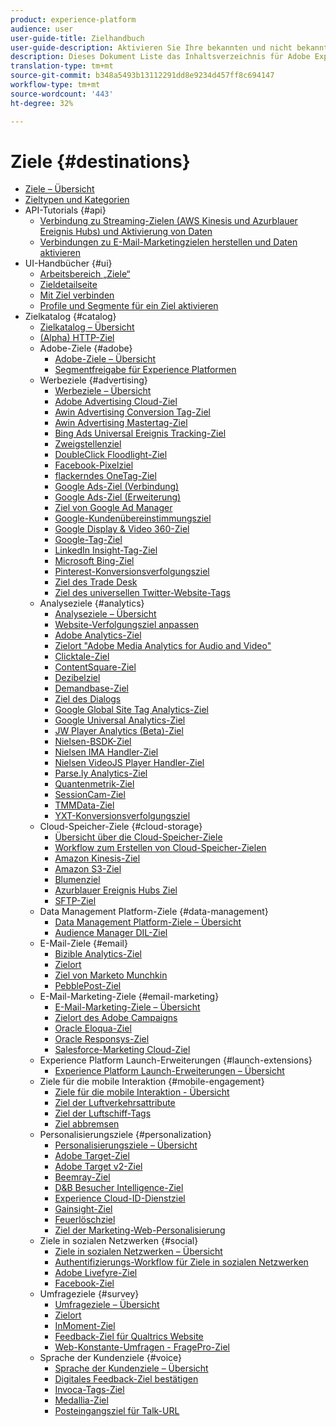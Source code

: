 ```yaml
---
product: experience-platform
audience: user
user-guide-title: Zielhandbuch
user-guide-description: Aktivieren Sie Ihre bekannten und nicht bekannten Daten für kanalübergreifende Marketing-Kampagnen, E-Mail-Kampagnen, zielgruppengerechte Werbung und viele weitere Anwendungsfälle.
description: Dieses Dokument Liste das Inhaltsverzeichnis für Adobe Experience Platform-Ziele.
translation-type: tm+mt
source-git-commit: b348a5493b13112291dd8e9234d457ff8c694147
workflow-type: tm+mt
source-wordcount: '443'
ht-degree: 32%

---
```



# Ziele {#destinations}

* [Ziele – Übersicht](./home.md)
* [Zieltypen und Kategorien](./destination-types.md)
* API-Tutorials {#api}
   * [Verbindung zu Streaming-Zielen (AWS Kinesis und Azurblauer Ereignis Hubs) und Aktivierung von Daten](./api/streaming-destinations.md)
   * [Verbindungen zu E-Mail-Marketingzielen herstellen und Daten aktivieren](./api/email-marketing.md)
* UI-Handbücher {#ui}
   * [Arbeitsbereich „Ziele“](./ui/destinations-workspace.md)
   * [Zieldetailseite](./ui/destination-details-page.md)
   * [Mit Ziel verbinden](./ui/connect-destination.md)
   * [Profile und Segmente für ein Ziel aktivieren](./ui/activate-destinations.md)
* Zielkatalog {#catalog}
   * [Zielkatalog – Übersicht](./catalog/overview.md)
   * [ (Alpha) HTTP-Ziel](./catalog/http-destination.md)
   * Adobe-Ziele {#adobe}
      * [Adobe-Ziele – Übersicht](./catalog/adobe/overview.md)
      * [Segmentfreigabe für Experience Platformen](https://experienceleague.adobe.com/docs/audience-manager/user-guide/implementation-integration-guides/integration-experience-platform/aam-aep-audience-sharing.html)
   * Werbeziele {#advertising}
      * [Werbeziele – Übersicht](./catalog/advertising/overview.md)
      * [Adobe Advertising Cloud-Ziel](./catalog/advertising/adobe-advertising-cloud.md)
      * [Awin Advertising Conversion Tag-Ziel](./catalog/advertising/awin-conversiontag.md)
      * [Awin Advertising Mastertag-Ziel](./catalog/advertising/awin-mastertag.md)
      * [Bing Ads Universal Ereignis Tracking-Ziel](./catalog/advertising/bing-ads.md)
      * [Zweigstellenziel](./catalog/advertising/branch.md)
      * [DoubleClick Floodlight-Ziel](./catalog/advertising/doubleclick-floodlight.md)
      * [Facebook-Pixelziel](./catalog/advertising/facebook-pixel.md)
      * [flackerndes OneTag-Ziel](./catalog/advertising/flashtalking.md)
      * [Google Ads-Ziel (Verbindung)](./catalog/advertising/google-ads-destination.md)
      * [Google Ads-Ziel (Erweiterung)](./catalog/advertising/google-ads-extension.md)
      * [Ziel von Google Ad Manager](./catalog/advertising/google-ad-manager.md)
      * [Google-Kundenübereinstimmungsziel](./catalog/advertising/google-customer-match.md)
      * [Google Display &amp; Video 360-Ziel](./catalog/advertising/google-dv360.md)
      * [Google-Tag-Ziel](./catalog/advertising/gtag-advertising.md)
      * [LinkedIn Insight-Tag-Ziel](./catalog/advertising/linkedin.md)
      * [Microsoft Bing-Ziel](./catalog/advertising/bing.md)
      * [Pinterest-Konversionsverfolgungsziel](./catalog/advertising/pinterest.md)
      * [Ziel des Trade Desk](./catalog/advertising/tradedesk.md)
      * [Ziel des universellen Twitter-Website-Tags](./catalog/advertising/twitter-uwt.md)
   * Analyseziele {#analytics}
      * [Analyseziele – Übersicht](./catalog/analytics/overview.md)
      * [Website-Verfolgungsziel anpassen](./catalog/analytics/adform.md)
      * [Adobe Analytics-Ziel](./catalog/analytics/adobe-analytics.md)
      * [Zielort &quot;Adobe Media Analytics for Audio and Video&quot;](./catalog/analytics/adobe-video-analytics.md)
      * [Clicktale-Ziel](./catalog/analytics/clicktale.md)
      * [ContentSquare-Ziel](./catalog/analytics/contentsquare.md)
      * [Dezibelziel](./catalog/analytics/decibel.md)
      * [Demandbase-Ziel](./catalog/analytics/demandbase.md)
      * [Ziel des Dialogs](./catalog/analytics/dialogtech.md)
      * [Google Global Site Tag Analytics-Ziel](./catalog/analytics/gtag-analytics.md)
      * [Google Universal Analytics-Ziel](./catalog/analytics/google-universal-analytics.md)
      * [JW Player Analytics (Beta)-Ziel](./catalog/analytics/jw-player-analytics.md)
      * [Nielsen-BSDK-Ziel](./catalog/analytics/nielsen-bsdk.md)
      * [Nielsen IMA Handler-Ziel](./catalog/analytics/nielsen-ima.md)
      * [Nielsen VideoJS Player Handler-Ziel](./catalog/analytics/nielsen-videojs.md)
      * [Parse.ly Analytics-Ziel](./catalog/analytics/parsely.md)
      * [Quantenmetrik-Ziel](./catalog/analytics/quantum-metric.md)
      * [SessionCam-Ziel](./catalog/analytics/sessioncam.md)
      * [TMMData-Ziel](./catalog/analytics/tmmdata.md)
      * [YXT-Konversionsverfolgungsziel](./catalog/analytics/yext.md)
   * Cloud-Speicher-Ziele {#cloud-storage}
      * [Übersicht über die Cloud-Speicher-Ziele](./catalog/cloud-storage/overview.md)
      * [Workflow zum Erstellen von Cloud-Speicher-Zielen](./catalog/cloud-storage/workflow.md)
      * [Amazon Kinesis-Ziel](./catalog/cloud-storage/amazon-kinesis.md)
      * [Amazon S3-Ziel](./catalog/cloud-storage/amazon-s3.md)
      * [Blumenziel](./catalog/cloud-storage/azure-blob.md)
      * [Azurblauer Ereignis Hubs Ziel](./catalog/cloud-storage/azure-event-hubs.md)
      * [SFTP-Ziel](./catalog/cloud-storage/sftp.md)
   * Data Management Platform-Ziele {#data-management}
      * [Data Management Platform-Ziele – Übersicht](./catalog/data-management/overview.md)
      * [Audience Manager DIL-Ziel](./catalog/data-management/aam-dil-extension.md)
   * E-Mail-Ziele {#email}
      * [Bizible Analytics-Ziel](./catalog/email/bizible.md)
      * [Zielort](./catalog/email/marketo.md)
      * [Ziel von Marketo Munchkin](./catalog/email/marketo-munchkin.md)
      * [PebblePost-Ziel](./catalog/email/pebblepost.md)
   * E-Mail-Marketing-Ziele {#email-marketing}
      * [E-Mail-Marketing-Ziele – Übersicht](./catalog/email-marketing/overview.md)
      * [Zielort des Adobe Campaigns](./catalog/email-marketing/adobe-campaign.md)
      * [Oracle Eloqua-Ziel](./catalog/email-marketing/oracle-eloqua.md)
      * [Oracle Responsys-Ziel](./catalog/email-marketing/oracle-responsys.md)
      * [Salesforce-Marketing Cloud-Ziel](./catalog/email-marketing/salesforce-marketing-cloud.md)
   * Experience Platform Launch-Erweiterungen {#launch-extensions}
      * [Experience Platform Launch-Erweiterungen – Übersicht](./catalog/launch-extensions/overview.md)
   * Ziele für die mobile Interaktion {#mobile-engagement}
      * [Ziele für die mobile Interaktion - Übersicht](./catalog/mobile-engagement/overview.md)
      * [Ziel der Luftverkehrsattribute](./catalog/mobile-engagement/airship-attributes.md)
      * [Ziel der Luftschiff-Tags](./catalog/mobile-engagement/airship-tags.md)
      * [Ziel abbremsen](./catalog/mobile-engagement/braze.md)
   * Personalisierungsziele {#personalization}
      * [Personalisierungsziele – Übersicht](./catalog/personalization/overview.md)
      * [Adobe Target-Ziel](./catalog/personalization/adobe-target.md)
      * [Adobe Target v2-Ziel](./catalog/personalization/adobe-target-v2.md)
      * [Beemray-Ziel](./catalog/personalization/beemray.md)
      * [D&amp;B Besucher Intelligence-Ziel](./catalog/personalization/dnb.md)
      * [Experience Cloud-ID-Dienstziel](./catalog/personalization/adobe-ecid.md)
      * [Gainsight-Ziel](./catalog/personalization/gainsight.md)
      * [Feuerlöschziel](./catalog/personalization/kickfire.md)
      * [Ziel der Marketing-Web-Personalisierung](./catalog/personalization/marketo-web-personalization.md)
   * Ziele in sozialen Netzwerken {#social}
      * [Ziele in sozialen Netzwerken – Übersicht](./catalog/social/overview.md)
      * [Authentifizierungs-Workflow für Ziele in sozialen Netzwerken](./catalog/social/workflow.md)
      * [Adobe Livefyre-Ziel](./catalog/social/adobe-livefyre.md)
      * [Facebook-Ziel](./catalog/social/facebook.md)
   * Umfrageziele {#survey}
      * [Umfrageziele – Übersicht](./catalog/survey/overview.md)
      * [Zielort](./catalog/survey/foresee.md)
      * [InMoment-Ziel](./catalog/survey/inmoment.md)
      * [Feedback-Ziel für Qualtrics Website](./catalog/survey/qualtrics.md)
      * [Web-Konstante-Umfragen - FragePro-Ziel](./catalog/survey/web-intercept-surveys.md)
   * Sprache der Kundenziele {#voice}
      * [Sprache der Kundenziele – Übersicht](./catalog/voice/overview.md)
      * [Digitales Feedback-Ziel bestätigen](./catalog/voice/confirmit-digital-feedback.md)
      * [Invoca-Tags-Ziel](./catalog/voice/invoca.md)
      * [Medallia-Ziel](./catalog/voice/medallia.md)
      * [Posteingangsziel für Talk-URL](./catalog/voice/talkurl.md)
